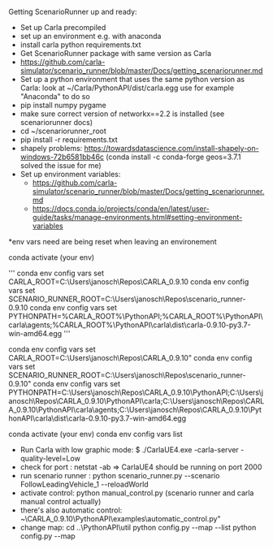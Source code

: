 Getting ScenarioRunner up and ready:

- Set up Carla precompiled
- set up an environment e.g. with anaconda
- install carla python requirements.txt
- Get ScenarioRunner package with same version as Carla 
- https://github.com/carla-simulator/scenario_runner/blob/master/Docs/getting_scenariorunner.md
- Set up a python environment that uses the same python version as Carla:
	look at ~/Carla/PythonAPI/dist/carla<Version>.egg
	use for example "Anaconda" to do so
- pip install numpy pygame
- make sure correct version of networkx==2.2 is installed (see scenariorunner docs)
- cd ~/scenariorunner_root
- pip install -r requirements.txt
- shapely problems: https://towardsdatascience.com/install-shapely-on-windows-72b6581bb46c (conda install -c conda-forge geos=3.7.1 solved the issue for me)
- Set up environment variables:
	- https://github.com/carla-simulator/scenario_runner/blob/master/Docs/getting_scenariorunner.md
	- https://docs.conda.io/projects/conda/en/latest/user-guide/tasks/manage-environments.html#setting-environment-variables

*env vars need are being reset when leaving an environement

conda activate (your env)

'''
conda env config vars set CARLA_ROOT=C:\Users\janosch\Repos\CARLA_0.9.10
conda env config vars set SCENARIO_RUNNER_ROOT=C:\Users\janosch\Repos\scenario_runner-0.9.10
conda env config vars set PYTHONPATH=%CARLA_ROOT%\PythonAPI;%CARLA_ROOT%\PythonAPI\carla\agents;%CARLA_ROOT%\PythonAPI\carla\dist\carla-0.9.10-py3.7-win-amd64.egg
'''

conda env config vars set CARLA_ROOT=C:\Users\janosch\Repos\CARLA_0.9.10"
conda env config vars set SCENARIO_RUNNER_ROOT=C:\Users\janosch\Repos\scenario_runner-0.9.10"
conda env config vars set PYTHONPATH=C:\Users\janosch\Repos\CARLA_0.9.10\PythonAPI;C:\Users\janosch\Repos\CARLA_0.9.10\PythonAPI\carla;C:\Users\janosch\Repos\CARLA_0.9.10\PythonAPI\carla\agents;C:\Users\janosch\Repos\CARLA_0.9.10\PythonAPI\carla\dist\carla-0.9.10-py3.7-win-amd64.egg

conda activate (your env)
conda env config vars list

- Run Carla with low graphic mode: $ ./CarlaUE4.exe -carla-server -quality-level=Low
- check for port : netstat -ab
		=> CarlaUE4 should be running on port 2000
- run scenario runner : python scenario_runner.py --scenario FollowLeadingVehicle_1 --reloadWorld
- activate control: python manual_control.py (scenario runner and carla manual control actually)
- there's also automatic control:
	~\CARLA_0.9.10\PythonAPI\examples\automatic_control.py"
- change map: cd ..\PythonAPI\util
		python config.py --map --list
		python config.py --map <MAP>
